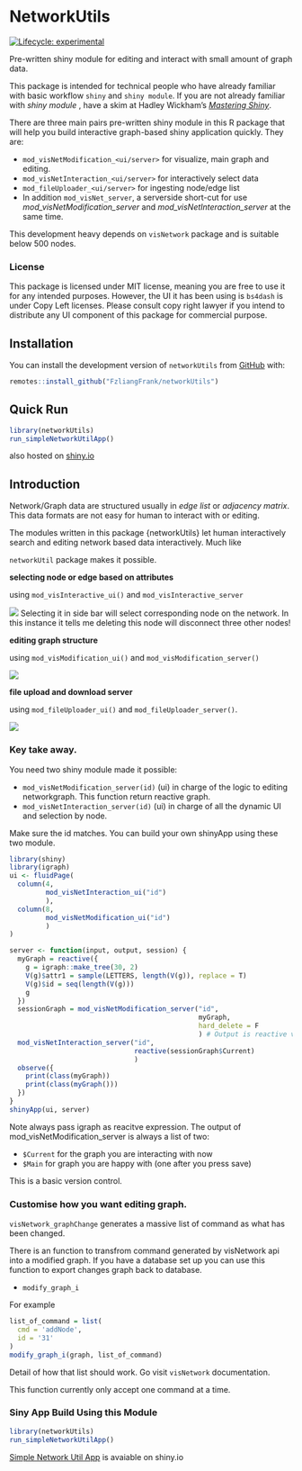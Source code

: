 
<!-- README.md is generated from README.Rmd. Please edit that file -->

# NetworkUtils

<!-- badges: start -->

[![Lifecycle:
experimental](https://img.shields.io/badge/lifecycle-experimental-orange.svg)](https://lifecycle.r-lib.org/articles/stages.html#experimental)
<!-- badges: end -->

Pre-written shiny module for editing and interact with small amount of
graph data.

This package is intended for technical people who have already familiar
with basic workflow `shiny` and `shiny module`. If you are not already
familiar with *shiny module* , have a skim at Hadley Wickham’s
[*Mastering Shiny*](https://mastering-shiny.org/scaling-modules.html).

There are three main pairs pre-written shiny module in this R package
that will help you build interactive graph-based shiny application
quickly. They are:

- `mod_visNetModification_<ui/server>` for visualize, main graph and
  editing.
- `mod_visNetInteraction_<ui/server>` for interactively select data
- `mod_fileUploader_<ui/server>` for ingesting node/edge list
- In addition `mod_visNet_server`, a serverside short-cut for use
  *mod_visNetModification_server* and *mod_visNetInteraction_server* at
  the same time.

This development heavy depends on `visNetwork` package and is suitable
below 500 nodes.

### License

This package is licensed under MIT license, meaning you are free to use
it for any intended purposes. However, the UI it has been using is
`bs4dash` is under Copy Left licenses. Please consult copy right lawyer
if you intend to distribute any UI component of this package for
commercial purpose.

## Installation

You can install the development version of `networkUtils` from
[GitHub](https://github.com/) with:

``` r
remotes::install_github("FzliangFrank/networkUtils")
```

## Quick Run

``` r
library(networkUtils)
run_simpleNetworkUtilApp()
```

also hosted on
[shiny.io](https://frank-the-tank.shinyapps.io/networkutils/)

## Introduction

Network/Graph data are structured usually in *edge list* or *adjacency
matrix*. This data formats are not easy for human to interact with or
editing.

The modules written in this package {networkUtils} let human
interactively search and editing network based data interactively. Much
like

`networkUtil` package makes it possible.

**selecting node or edge based on attributes**

using `mod_visInteractive_ui()` and `mod_visInteractive_server`

![](man/figures/demo_selector.gif) Selecting it in side bar will select
corresponding node on the network. In this instance it tells me deleting
this node will disconnect three other nodes!

**editing graph structure**

using `mod_visModification_ui()` and `mod_visModification_server()`

![](man/figures/demo_editor.gif)

**file upload and download server**

using `mod_fileUploader_ui()` and `mod_fileUploader_server()`.

![](man/figures/demo_putback_in.gif)

### Key take away.

You need two shiny module made it possible:

- `mod_visNetModification_server(id)` (ui) in charge of the logic to
  editing networkgraph. This function return reactive graph.
- `mod_visNetInteraction_server(id)` (ui) in charge of all the dynamic
  UI and selection by node.

Make sure the id matches. You can build your own shinyApp using these
two module.

``` r
library(shiny)
library(igraph)
ui <- fluidPage(
  column(4,
         mod_visNetInteraction_ui("id")
         ),
  column(8, 
         mod_visNetModification_ui("id")
         )  
)

server <- function(input, output, session) {
  myGraph = reactive({
    g = igraph::make_tree(30, 2)
    V(g)$attr1 = sample(LETTERS, length(V(g)), replace = T)
    V(g)$id = seq(length(V(g)))
    g
  })
  sessionGraph = mod_visNetModification_server("id", 
                                               myGraph,
                                               hard_delete = F
                                               ) # Output is reactive value
  mod_visNetInteraction_server("id", 
                               reactive(sessionGraph$Current)
                               )
  observe({
    print(class(myGraph))
    print(class(myGraph()))
  })
}
shinyApp(ui, server)
```

Note always pass igraph as reacitve expression. The output of
mod_visNetModification_server is always a list of two:

- `$Current` for the graph you are interacting with now
- `$Main` for graph you are happy with (one after you press save)

This is a basic version control.

### Customise how you want editing graph.

`visNetwork_graphChange` generates a massive list of command as what has
been changed.

There is an function to transfrom command generated by visNetwork api
into a modified graph. If you have a database set up you can use this
function to export changes graph back to database.

- `modify_graph_i`

For example

``` r
list_of_command = list(
  cmd = 'addNode',
  id = '31'
)
modify_graph_i(graph, list_of_command)
```

Detail of how that list should work. Go visit `visNetwork`
documentation.

This function currently only accept one command at a time.

### Siny App Build Using this Module

``` r
library(networkUtils)
run_simpleNetworkUtilApp()
```

[Simple Network Util
App](https://frank-the-tank.shinyapps.io/networkutils/?_ga=2.2760560.1153125338.1680970415-1261124081.1680970415)
is avaiable on shiny.io
